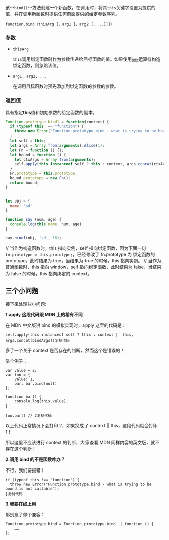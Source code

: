 该`**bind()**`方法创建一个新函数，在调用时，将其`this`关键字设置为提供的值，并在调用新函数时提供任何前面提供的给定参数序列。

```
function.bind（thisArg [，arg1 [，arg2 [，...]]]）
```

### 参数

- `thisArg`

  `this`调用绑定函数时作为参数传递给目标函数的值。如果使用[`new`](https://developer.mozilla.org/en-US/docs/Web/JavaScript/Reference/Operators/new)运算符构造绑定函数，则忽略该值。

- `arg1, arg2, ...`

  在调用目标函数时预先添加到绑定函数的参数的参数。

### 返回值

具有指定**this**值和初始参数的给定函数的副本。

```js
Function.prototype.bind1 = function(context) {
  if (typeof this !== "function") {
    throw new Error("Function.prototype.bind - what is trying to be bound is not callable");
  }
  let self = this;
  let args = Array.from(arguments).slice(1);
  let Fn = function () {};
  let bound = function () {
    let ctxArgs = Array.from(arguments);
    self.apply(this instanceof self ? this : context, args.concat(ctxArgs));
  }
  Fn.prototype = this.prototype;
  bound.prototype = new Fn();
  return bound;
}


let obj = {
  name: 'sd'
}

function say (num, age) {
  console.log(this.name, num, age)
}

say.bind1(obj, 'sd', 16);
```

// 当作为构造函数时，this 指向实例，self 指向绑定函数，因为下面一句 `fn.prototype = this.prototype;`，已经修改了 fn.prototype 为 绑定函数的 prototype，此时结果为 true，当结果为 true 的时候，this 指向实例。         // 当作为普通函数时，this 指向 window，self 指向绑定函数，此时结果为 false，当结果为 false 的时候，this 指向绑定的 context。

 

## 三个小问题

接下来处理些小问题:

**1.apply 这段代码跟 MDN 上的稍有不同**

在 MDN 中文版讲 bind 的模拟实现时，apply 这里的代码是：

```
self.apply(this instanceof self ? this : context || this, args.concat(bindArgs))复制代码
```

多了一个关于 context 是否存在的判断，然而这个是错误的！

举个例子：

```
var value = 2;
var foo = {
    value: 1,
    bar: bar.bind(null)
};

function bar() {
    console.log(this.value);
}

foo.bar() // 2复制代码
```

以上代码正常情况下会打印 2，如果换成了 context || this，这段代码就会打印 1！

所以这里不应该进行 context 的判断，大家查看 MDN 同样内容的英文版，就不存在这个判断！

**2.调用 bind 的不是函数咋办？**

不行，我们要报错！

```
if (typeof this !== "function") {
  throw new Error("Function.prototype.bind - what is trying to be bound is not callable");
}复制代码
```

**3.我要在线上用**

那别忘了做个兼容：

```
Function.prototype.bind = Function.prototype.bind || function () {
    ……
};
```

